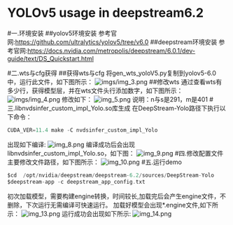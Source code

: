 # YOLOv5 usage in deepstream6.2

#一.环境安装
##yolov5环境安装
参考官网:https://github.com/ultralytics/yolov5/tree/v6.0
##deepstream环境安装
参考官网:https://docs.nvidia.com/metropolis/deepstream/6.0.1/dev-guide/text/DS_Quickstart.html

#二.wts与cfg获得
##获得wts与cfg
将gen_wts_yoloV5.py复制到yolov5-6.0中，运行此文件，如下图所示：
![imgs/img_3.png](img_3.png)
##修改wts
通过查看wts有多少行，获得模型层，并在wts文件头行添加数字，如下图所示：
![imgs/img_4.png](img_4.png)
修改如下：
![img_5.png](img_5.png)
说明：n与s是291，m是401
#三.libnvdsinfer_custom_impl_Yolo.so库生成
在DeepStream-Yolo路径下执行以下命令：
```c
CUDA_VER=11.4 make -C nvdsinfer_custom_impl_Yolo
```
出现如下编译:
![img_8.png](img_8.png)
编译成功后会出现libnvdsinfer_custom_impl_Yolo.so，如下图：
![img_9.png](img_9.png)
#四.修改配置文件
主要修改文件路径，如下图所示：
![img_10.png](img_10.png)
#五.运行demo

```c
$cd  /opt/nvidia/deepstream/deepstream-6.2/sources/DeepStream-Yolo
$deepstream-app -c deepstream_app_config.txt
```
初次加载模型，需要构建engine转换，时间较长,加载完后会产生engine文件，不删除，下次运行无需编译可快速运行。
加载好模型会出现*.engine文件,如下所示：
![img_13.png](img_13.png)
运行成功会出现如下所示:
![img_14.png](img_14.png)













